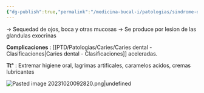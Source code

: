 ```yaml
---
{"dg-publish":true,"permalink":"/medicina-bucal-i/patologias/sindrome-de-sjoegren/"}
---
```


→ Sequedad de ojos, boca y otras mucosas
→ Se produce por lesion de las glandulas exocrinas

**Complicaciones** : [[PTD/Patologias/Caries/Caries dental  - Clasificaciones\|Caries dental  - Clasificaciones]] aceleradas.

**Tt°** : Extremar higiene oral, lagrimas artificales, caramelos acidos, cremas lubricantes

![Pasted image 20231020092820.png|undefined](/img/user/Cirugia%20Bucal%20I/Medias/Pasted%20image%2020231020092820.png)

